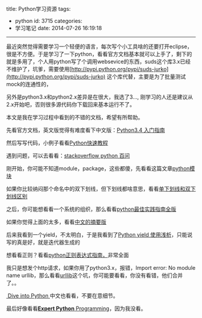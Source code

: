 title: Python学习资源
tags:
  - python
id: 3715
categories:
  - 学习笔记
date: 2014-07-26 16:19:18
---

最近突然觉得需要学习一个轻便的语言，每次写个小工具啥的还要打开eclipse，很是不方便。于是学习了一下python，看看官方文档基本就可以上手了，剩下的就是多用了，个人用python写了个调用websevice的东西，suds这个库3.x已经不维护了，坑爹，需要使用[http://pypi.python.org/pypi/suds-jurko](http://pypi.python.org/pypi/suds-jurko) 这个库代替，主要是为了批量测试mock的连通性的，

另外是python3.x和python2.x差异是在很大，我选了3..., 刚学习的人还是建议从2.x开始吧，否则很多源代码你下载回来基本运行不了。

本文是我在学习过程中看到的不错的文档，希望有所帮助。

先看官方文档，英文版觉得有难度看下中文版：[Python3.4 入门指南](http://www.pythondoc.com/pythontutorial3/)

然后写写代码，小例子看看[Python快速教程](http://www.cnblogs.com/vamei/archive/2012/09/13/2682778.html)

遇到问题，可以去看看：[stackoverflow python 百问](https://github.com/wklken/stackoverflow-py-top-qa)

刚开始，你可能不知道module，package，这些都傻，先看看这篇文章[python模块](http://www.liaoxuefeng.com/wiki/001374738125095c955c1e6d8bb493182103fac9270762a000/0013868200171577d6385bb5b4f4875bee9cbf0f0fa29c5000)

如果你比较纳闷那个命名中的双下划线，但下划线都啥意思，看看[单下划线和双下划线区别](http://igorsobreira.com/2010/09/16/difference-between-one-underline-and-two-underlines-in-python.html)

之后，你可能想看看一个系统的组织，那么看看[python最佳实践指南全版](http://docs.python-guide.org/en/latest/)

如果你觉得上面的太多，看看[中文的摘要版](http://wklken.me/posts/2013/11/25/summary-of-the-hitchhikers-guide-2-python.html)

后来我看到一个yield，不太明白，于是我看到了[Python yield 使用浅析](http://www.ibm.com/developerworks/cn/opensource/os-cn-python-yield/)，只能说写的真是好，就是迭代器生成的

想看看正则？看看[python正则表达式指南，](http://www.cnblogs.com/huxi/archive/2010/07/04/1771073.html)非常全面

我只是想发个http请求，如果你用了python3.x，报错，Import error: No module name urllib，那么看看[urllib](http://stackoverflow.com/questions/2792650/python3-error-import-error-no-module-name-urllib)这个坑，你可能要看看，你没有看错，他们合并了。。

[ Dive into Python ](http://woodpecker.org.cn/diveintopython/toc/index.html)中文也看看，不要在意细节。

最后好像看看[**Expert Python** Programming](http://book.douban.com/subject/3285148/)，因为我没看。
